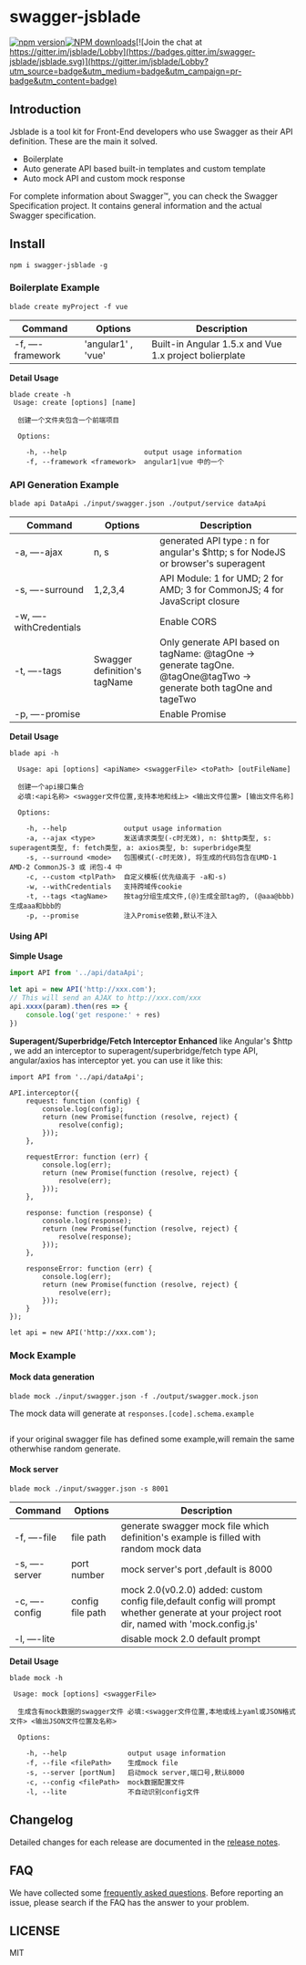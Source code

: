 # swagger-jsblade

[![npm version](https://img.shields.io/npm/v/swagger-jsblade.svg?style=flat)](https://www.npmjs.com/package/swagger-jsblade)[![NPM downloads](http://img.shields.io/npm/dm/swagger-jsblade.svg)](https://npmjs.org/package/swagger-jsblade)[![Join the chat at https://gitter.im/jsblade/Lobby](https://badges.gitter.im/swagger-jsblade/jsblade.svg)](https://gitter.im/jsblade/Lobby?utm_source=badge&utm_medium=badge&utm_campaign=pr-badge&utm_content=badge)

## Introduction

Jsblade is a tool kit for Front-End developers who use Swagger as their API definition.
These are the main it solved.

* Boilerplate
* Auto generate API based built-in templates and custom template
* Auto mock API and custom mock response

For complete information about Swagger™, you can check the Swagger Specification project. It contains general information and the actual Swagger specification.


## Install
```shell
npm i swagger-jsblade -g
```
### Boilerplate Example
```shell
blade create myProject -f vue
```

| Command | Options | Description |
| --- | --- | ---
| -f, —-framework| 'angular1' , 'vue' |Built-in Angular 1.5.x and Vue 1.x project bolierplate|

**Detail Usage**

```shell
blade create -h
 Usage: create [options] [name]

  创建一个文件夹包含一个前端项目

  Options:

    -h, --help                   output usage information
    -f, --framework <framework>  angular1|vue 中的一个
```

### API Generation Example
```
blade api DataApi ./input/swagger.json ./output/service dataApi
```
| Command | Options | Description |
| --- | --- | ---
| -a, —-ajax <type>| n, s|generated API type : n for angular's $http; s for NodeJS or browser's superagent
| -s, —-surround <mode>| 1,2,3,4 |API Module: 1 for UMD; 2 for AMD; 3 for CommonJS; 4 for JavaScript closure
| -w, —-withCredentials |  |Enable CORS
| -t, —-tags <tagName>| Swagger definition's tagName |Only generate API based on tagName: @tagOne -> generate tagOne. @tagOne@tagTwo -> generate both tagOne and tageTwo
| -p, —-promise |  |Enable Promise

**Detail Usage**

```shell
blade api -h

  Usage: api [options] <apiName> <swaggerFile> <toPath> [outFileName]

  创建一个api接口集合
  必填:<api名称> <swagger文件位置,支持本地和线上> <输出文件位置> [输出文件名称]

  Options:

    -h, --help              output usage information
    -a, --ajax <type>       发送请求类型(-c时无效), n: $http类型, s: superagent类型, f: fetch类型, a: axios类型, b: superbridge类型
    -s, --surround <mode>   包围模式(-c时无效), 将生成的代码包含在UMD-1 AMD-2 CommonJS-3 或 闭包-4 中
    -c, --custom <tplPath>  自定义模板(优先级高于 -a和-s)
    -w, --withCredentials   支持跨域传cookie
    -t, --tags <tagName>    按tag分组生成文件,(@)生成全部tag的, (@aaa@bbb)生成aaa和bbb的
    -p, --promise           注入Promise依赖,默认不注入
```

#### Using API
**Simple Usage**

```javascript
import API from '../api/dataApi';

let api = new API('http://xxx.com');
// This will send an AJAX to http://xxx.com/xxx
api.xxxx(param).then(res => {
    console.log('get respone:' + res)
})
```
**Superagent/Superbridge/Fetch Interceptor Enhanced**
like Angular's $http , we add an interceptor to superagent/superbridge/fetch type API,
angular/axios has interceptor yet.
you can use it like this:

```
import API from '../api/dataApi';

API.interceptor({
    request: function (config) {
        console.log(config);
        return (new Promise(function (resolve, reject) {
            resolve(config);
        }));
    },

    requestError: function (err) {
        console.log(err);
        return (new Promise(function (resolve, reject) {
            resolve(err);
        }));
    },

    response: function (response) {
        console.log(response);
        return (new Promise(function (resolve, reject) {
            resolve(response);
        }));
    },

    responseError: function (err) {
        console.log(err);
        return (new Promise(function (resolve, reject) {
            resolve(err);
        }));
    }
});

let api = new API('http://xxx.com');
```
### Mock Example
#### Mock data generation

```
blade mock ./input/swagger.json -f ./output/swagger.mock.json
```
The mock data will generate at ```responses.[code].schema.example```
```
```
if your original swagger file has defined some example,will remain the same otherwhise random generate.

#### Mock server

```
blade mock ./input/swagger.json -s 8001
```
| Command | Options | Description |
| --- | --- | ---
| -f, —-file <mockFilePath>| file path|generate swagger mock file which definition's example is filled with random mock data
| -s, —-server <port>|  port number|mock server's port ,default is 8000
| -c, —-config <config file>|config file path| mock 2.0(v0.2.0) added: custom config file,default config will prompt whether generate at your project root dir, named with 'mock.config.js'
| -l, —-lite||disable mock 2.0 default prompt

**Detail Usage**

```shell
blade mock -h

 Usage: mock [options] <swaggerFile>

  生成含有mock数据的swagger文件 必填:<swagger文件位置,本地或线上yaml或JSON格式文件> <输出JSON文件位置及名称>

  Options:

    -h, --help               output usage information
    -f, --file <filePath>    生成mock file
    -s, --server [portNum]   启动mock server,端口号,默认8000
    -c, --config <filePath>  mock数据配置文件
    -l, --lite               不自动识别config文件

```
## Changelog
Detailed changes for each release are documented in the [release notes](https://github.com/lincolnlau/swagger-jsblade/releases).

## FAQ
We have collected some [frequently asked questions](https://github.com/lincolnlau/swagger-jsblade/blob/master/FAQ.md). Before reporting an issue, please search if the FAQ has the answer to your problem.

## LICENSE
MIT